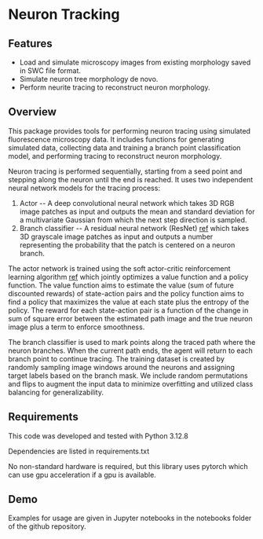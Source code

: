 # Neuron Tracking

## Features

- Load and simulate microscopy images from existing morphology saved in SWC file format.
- Simulate neuron tree morphology de novo.
- Perform neurite tracing to reconstruct neuron morphology.

## Overview

This package provides tools for performing neuron tracing using simulated fluorescence microscopy data. It includes functions for
generating simulated data, collecting data and training a branch point classification model, and performing tracing to
reconstruct neuron morphology.

Neuron tracing is performed sequentially, starting from a seed point and stepping along the neuron until the end is reached. It uses two independent neural network models for the tracing process: 
1. Actor -- A deep convolutional neural network which takes 3D RGB image patches as input and outputs the mean and standard deviation for a multivariate Gaussian from which the next step direction is sampled.  
2. Branch classifier -- A residual neural network (ResNet) [ref](https://www.cv-foundation.org/openaccess/content_cvpr_2016/papers/He_Deep_Residual_Learning_CVPR_2016_paper.pdf) which takes 3D grayscale image patches as input and outputs a number representing the probability that the patch is centered on a neuron branch.

The actor network is trained using the soft actor-critic reinforcement learning algorithm [ref](https://proceedings.mlr.press/v80/haarnoja18b/haarnoja18b.pdf) which jointly optimizes a value function and a policy function. The value function aims to estimate the value (sum of future discounted rewards) of state-action pairs and the policy function aims to find a policy that maximizes the value at each state plus the entropy of the policy. The reward for each state-action pair is a function of the change in sum of square error between the estimated path image and the true neuron image plus a term to enforce smoothness.

The branch classifier is used to mark points along the traced path where the neuron branches. When the current path ends, the agent will return to each branch point to continue tracing. The training dataset is created by randomly sampling image windows around the neurons and assigning target labels based on the branch mask. We include random permutations and flips to augment the input data to minimize overfitting and utilized class balancing for generalizability.

## Requirements

This code was developed and tested with Python 3.12.8 

Dependencies are listed in requirements.txt

No non-standard hardware is required, but this library uses pytorch which can use gpu acceleration if a gpu is available.


## Demo

Examples for usage are given in Jupyter notebooks in the notebooks folder of the github repository.


